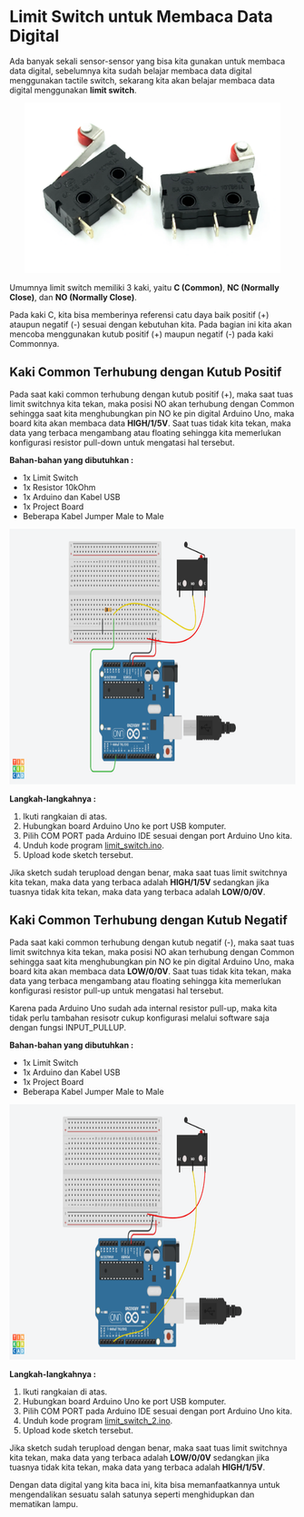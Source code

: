 # Limit Switch untuk Membaca Data Digital

Ada banyak sekali sensor-sensor yang bisa kita gunakan untuk membaca data digital, sebelumnya kita sudah belajar membaca data digital menggunakan tactile switch, sekarang kita akan belajar membaca data digital menggunakan **limit switch**.

<p align="center">
<img src="/Gambar/limit-switch.png" height="300">
</p>

Umumnya limit switch memiliki 3 kaki, yaitu **C (Common)**, **NC (Normally Close)**, dan **NO (Normally Close)**. 

Pada kaki C, kita bisa memberinya referensi catu daya baik positif (+) ataupun negatif (-) sesuai dengan kebutuhan kita. Pada bagian ini kita akan mencoba menggunakan kutub positif (+) maupun negatif (-) pada kaki Commonnya.

## Kaki Common Terhubung dengan Kutub Positif

Pada saat kaki common terhubung dengan kutub positif (+), maka saat tuas limit switchnya kita tekan, maka posisi NO akan terhubung dengan Common sehingga saat kita menghubungkan pin NO ke pin digital Arduino Uno, maka board kita akan membaca data **HIGH/1/5V**. Saat tuas tidak kita tekan, maka data yang terbaca mengambang atau floating sehingga kita memerlukan konfigurasi resistor pull-down untuk mengatasi hal tersebut.

**Bahan-bahan yang dibutuhkan :**
* 1x Limit Switch
* 1x Resistor 10kOhm
* 1x Arduino dan Kabel USB
* 1x Project Board
* Beberapa Kabel Jumper Male to Male

<p align="center">
<img src="/Gambar/rangkaian-limit-switch.png" height="450">
</p>

**Langkah-langkahnya :**
1. Ikuti rangkaian di atas.
2. Hubungkan board Arduino Uno ke port USB komputer.
3. Pilih COM PORT pada Arduino IDE sesuai dengan port Arduino Uno kita.
4. Unduh kode program [limit_switch.ino](https://github.com/userdw/Trainer_Mikrokontroler_Arduino/blob/main/B_GPIO%20sebagai%20Digital%20Input/04_Limit%20Switch%20untuk%20Membaca%20Data%20Digital/limit_switch.ino).
5. Upload kode sketch tersebut.

Jika sketch sudah terupload dengan benar, maka saat tuas limit switchnya kita tekan, maka data yang terbaca adalah **HIGH/1/5V** sedangkan jika tuasnya tidak kita tekan, maka data yang terbaca adalah **LOW/0/0V**.

## Kaki Common Terhubung dengan Kutub Negatif

Pada saat kaki common terhubung dengan kutub negatif (-), maka saat tuas limit switchnya kita tekan, maka posisi NO akan terhubung dengan Common sehingga saat kita menghubungkan pin NO ke pin digital Arduino Uno, maka board kita akan membaca data **LOW/0/0V**. Saat tuas tidak kita tekan, maka data yang terbaca mengambang atau floating sehingga kita memerlukan konfigurasi resistor pull-up untuk mengatasi hal tersebut.

Karena pada Arduino Uno sudah ada internal resistor pull-up, maka kita tidak perlu tambahan resisotr cukup konfigurasi melalui software saja dengan fungsi INPUT_PULLUP.

**Bahan-bahan yang dibutuhkan :**
* 1x Limit Switch
* 1x Arduino dan Kabel USB
* 1x Project Board
* Beberapa Kabel Jumper Male to Male

<p align="center">
<img src="/Gambar/rangkaian-limit-switch-2.png" height="450">
</p>

**Langkah-langkahnya :**
1. Ikuti rangkaian di atas.
2. Hubungkan board Arduino Uno ke port USB komputer.
3. Pilih COM PORT pada Arduino IDE sesuai dengan port Arduino Uno kita.
4. Unduh kode program [limit_switch_2.ino](https://github.com/userdw/Trainer_Mikrokontroler_Arduino/blob/main/B_GPIO%20sebagai%20Digital%20Input/04_Limit%20Switch%20untuk%20Membaca%20Data%20Digital/limit_switch_2.ino).
5. Upload kode sketch tersebut.

Jika sketch sudah terupload dengan benar, maka saat tuas limit switchnya kita tekan, maka data yang terbaca adalah **LOW/0/0V** sedangkan jika tuasnya tidak kita tekan, maka data yang terbaca adalah **HIGH/1/5V**.

Dengan data digital yang kita baca ini, kita bisa memanfaatkannya untuk mengendalikan sesuatu salah satunya seperti menghidupkan dan mematikan lampu.

